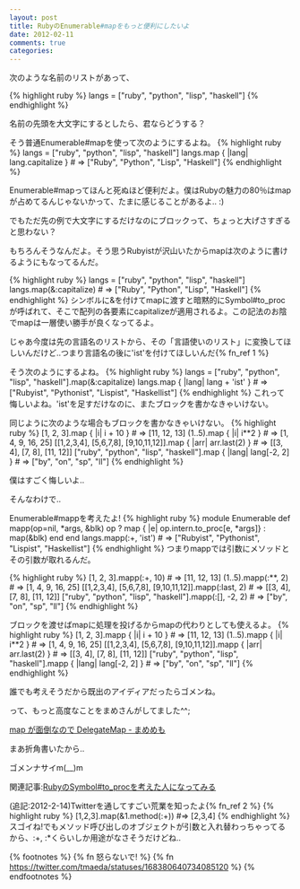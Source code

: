 ```yaml
---
layout: post
title: RubyのEnumerable#mapをもっと便利にしたいよ
date: 2012-02-11
comments: true
categories:
---
```


次のような名前のリストがあって、

{% highlight ruby %}
langs = ["ruby", "python", "lisp", "haskell"]
{% endhighlight %}

名前の先頭を大文字にするとしたら、君ならどうする？

そう普通Enumerable#mapを使って次のようにするよね。
{% highlight ruby %}
langs = ["ruby", "python", "lisp", "haskell"]
langs.map { |lang| lang.capitalize } # => ["Ruby", "Python", "Lisp", "Haskell"]
{% endhighlight %}

Enumerable#mapってほんと死ぬほど便利だよ。僕はRubyの魅力の80％はmapが占めてるんじゃないかって、たまに感じることがあるよ.. :)

でもただ先の例で大文字にするだけなのにブロックって、ちょっと大げさすぎると思わない？

もちろんそうなんだよ。そう思うRubyistが沢山いたからmapは次のように書けるようにもなってるんだ。

{% highlight ruby %}
langs = ["ruby", "python", "lisp", "haskell"]
langs.map(&:capitalize) # => ["Ruby", "Python", "Lisp", "Haskell"]
{% endhighlight %}
シンボルに&を付けてmapに渡すと暗黙的にSymbol#to_procが呼ばれて、そこで配列の各要素にcapitalizeが適用されるよ。この記法のお陰でmapは一層使い勝手が良くなってるよ。

じゃあ今度は先の言語名のリストから、その「言語使いのリスト」に変換してほしいんだけど..つまり言語名の後に'ist'を付けてほしいんだ{% fn_ref 1 %}

そう次のようにするよね。
{% highlight ruby %}
langs = ["ruby", "python", "lisp", "haskell"].map(&:capitalize)
langs.map { |lang| lang + 'ist' } # => ["Rubyist", "Pythonist", "Lispist", "Haskellist"]
{% endhighlight %}
これって悔しいよね。'ist'を足すだけなのに、またブロックを書かなきゃいけない。

同じように次のような場合もブロックを書かなきゃいけない。
{% highlight ruby %}
[1, 2, 3].map { |i| i + 10 } # => [11, 12, 13]
(1..5).map { |i| i**2 } # => [1, 4, 9, 16, 25]
[[1,2,3,4], [5,6,7,8], [9,10,11,12]].map { |arr| arr.last(2) } # => [[3, 4], [7, 8], [11, 12]]
["ruby", "python", "lisp", "haskell"].map { |lang| lang[-2, 2] } # => ["by", "on", "sp", "ll"]
{% endhighlight %}

僕はすごく悔しいよ..

そんなわけで..

Enumerable#mappを考えたよ!
{% highlight ruby %}
module Enumerable
  def mapp(op=nil, *args, &blk)
    op ? map { |e| op.intern.to_proc[e, *args]} : map(&blk)
  end
end
langs.mapp(:+, 'ist') # => ["Rubyist", "Pythonist", "Lispist", "Haskellist"]
{% endhighlight %}
つまりmappでは引数にメソッドとその引数が取れるんだ。

{% highlight ruby %}
[1, 2, 3].mapp(:+, 10) # => [11, 12, 13]
(1..5).mapp(:**, 2) # => [1, 4, 9, 16, 25]
[[1,2,3,4], [5,6,7,8], [9,10,11,12]].mapp(:last, 2) # => [[3, 4], [7, 8], [11, 12]]
["ruby", "python", "lisp", "haskell"].mapp(:[], -2, 2) # => ["by", "on", "sp", "ll"]
{% endhighlight %}

ブロックを渡せばmapに処理を投げるからmapの代わりとしても使えるよ。
{% highlight ruby %}
[1, 2, 3].mapp { |i| i + 10 } # => [11, 12, 13]
(1..5).mapp { |i| i**2 } # => [1, 4, 9, 16, 25]
[[1,2,3,4], [5,6,7,8], [9,10,11,12]].mapp { |arr| arr.last(2) } # => [[3, 4], [7, 8], [11, 12]]
["ruby", "python", "lisp", "haskell"].mapp { |lang| lang[-2, 2] } # => ["by", "on", "sp", "ll"]
{% endhighlight %}

誰でも考えそうだから既出のアイディアだったらゴメンね。

って、もっと高度なことをまめさんがしてました\^\^;

[map が面倒なので DelegateMap - まめめも](http://d.hatena.ne.jp/ku-ma-me/20090312/p1)

まあ折角書いたから..

ゴメンナサイm(__)m

関連記事:[RubyのSymbol#to_procを考えた人になってみる](/2008/09/17/Ruby-Symbol-to_proc/)

(追記:2012-2-14)Twitterを通してすごい荒業を知ったよ{% fn_ref 2 %}
{% highlight ruby %}
 [1,2,3].map(&1.method(:+)) #=> [2,3,4]
{% endhighlight %}
スゴイね!でもメソッド呼び出しのオブジェクトが引数と入れ替わっちゃってるから、:+, :*くらいしか用途がなさそうだけどね..

{% footnotes %}
   {% fn 怒らないで! %}
   {% fn https://twitter.com/tmaeda/statuses/168380640734085120 %}
{% endfootnotes %}
